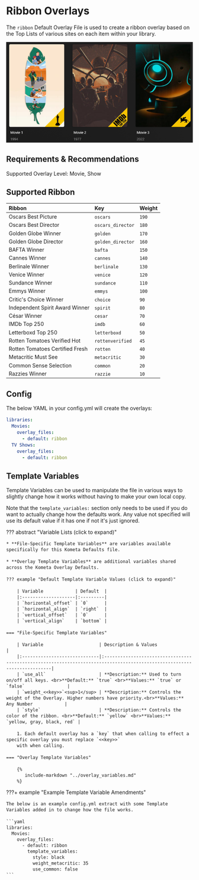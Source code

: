 # Ribbon Overlays

The `ribbon` Default Overlay File is used to create a ribbon overlay based on the Top Lists of various sites on each 
item within your library.

![](images/ribbon.png)

## Requirements & Recommendations

Supported Overlay Level: Movie, Show

## Supported Ribbon

| Ribbon                          | Key               | Weight |
|:--------------------------------|:------------------|:-------|
| Oscars Best Picture             | `oscars`          | `190`  |
| Oscars Best Director            | `oscars_director` | `180`  |
| Golden Globe Winner             | `golden`          | `170`  |
| Golden Globe Director           | `golden_director` | `160`  |
| BAFTA Winner                    | `bafta`           | `150`  |
| Cannes Winner                   | `cannes`          | `140`  |
| Berlinale Winner                | `berlinale`       | `130`  |
| Venice Winner                   | `venice`          | `120`  |
| Sundance Winner                 | `sundance`        | `110`  |
| Emmys Winner                    | `emmys`           | `100`  |
| Critic's Choice Winner          | `choice`          | `90`   |
| Independent Spirit Award Winner | `spirit`          | `80`   |
| César Winner                    | `cesar`           | `70`   |
| IMDb Top 250                    | `imdb`            | `60`   |
| Letterboxd Top 250              | `letterboxd`      | `50`   |
| Rotten Tomatoes Verified Hot    | `rottenverified`  | `45`   |
| Rotten Tomatoes Certified Fresh | `rotten`          | `40`   |
| Metacritic Must See             | `metacritic`      | `30`   |
| Common Sense Selection          | `common`          | `20`   |
| Razzies Winner                  | `razzie`          | `10`   |

## Config

The below YAML in your config.yml will create the overlays:

```yaml
libraries:
  Movies:
    overlay_files:
      - default: ribbon
  TV Shows:
    overlay_files:
      - default: ribbon
```

## Template Variables

Template Variables can be used to manipulate the file in various ways to slightly change how it works without having to 
make your own local copy.

Note that the `template_variables:` section only needs to be used if you do want to actually change how the defaults 
work. Any value not specified will use its default value if it has one if not it's just ignored.

??? abstract "Variable Lists (click to expand)"

    * **File-Specific Template Variables** are variables available specifically for this Kometa Defaults file.

    * **Overlay Template Variables** are additional variables shared across the Kometa Overlay Defaults.

    ??? example "Default Template Variable Values (click to expand)"

        | Variable            | Default  |
        |:--------------------|:---------|
        | `horizontal_offset` | `0`      |
        | `horizontal_align`  | `right`  |
        | `vertical_offset`   | `0`      |
        | `vertical_align`    | `bottom` |
        
    === "File-Specific Template Variables"

        | Variable                     | Description & Values                                                                                                    |
        |:-----------------------------|:------------------------------------------------------------------------------------------------------------------------|
        | `use_all`                    | **Description:** Used to turn on/off all keys. <br>**Default:** `true` <br>**Values:** `true` or `false`                |
        | `weight_<<key>>`<sup>1</sup> | **Description:** Controls the weight of the Overlay. Higher numbers have priority.<br>**Values:** Any Number            |
        | `style`                      | **Description:** Controls the color of the ribbon. <br>**Default:** `yellow` <br>**Values:** `yellow, gray, black, red` |

        1. Each default overlay has a `key` that when calling to effect a specific overlay you must replace `<<key>>` 
        with when calling.

    === "Overlay Template Variables"

        {%
           include-markdown "../overlay_variables.md"
        %}
    
???+ example "Example Template Variable Amendments"

    The below is an example config.yml extract with some Template Variables added in to change how the file works.
    
    ```yaml
    libraries:
      Movies:
        overlay_files:
          - default: ribbon
            template_variables:
              style: black
              weight_metacritic: 35
              use_common: false
    ```
